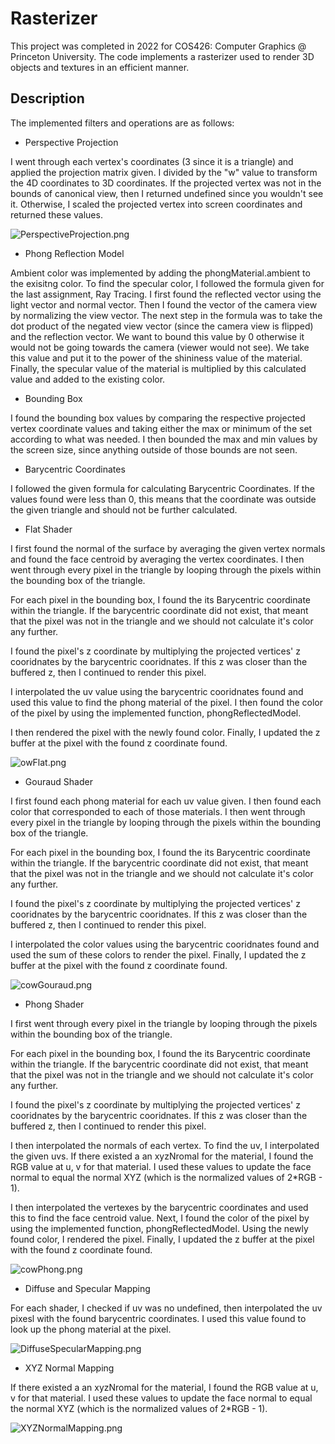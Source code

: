 # Rasterizer

This project was completed in 2022 for COS426: Computer Graphics @ Princeton University. The code implements a rasterizer used to render 3D objects and textures in an efficient manner.

## Description

The implemented filters and operations are as follows:

* Perspective Projection

I  went through each vertex's coordinates (3 since it is a triangle) and applied the projection matrix given. I divided by the "w" value to transform the 4D coordinates to 3D coordinates. If the projected vertex was not in the bounds of canonical view, then I returned undefined since you wouldn't see it. Otherwise, I scaled the projected vertex into screen coordinates and returned these values.

![PerspectiveProjection.png](https://github.com/Danica-T/Rasterizer/blob/main/results/PerspectiveProjection.png)

* Phong Reflection Model

Ambient color was implemented by adding the phongMaterial.ambient to the exisitng color. To find the specular color, I followed the formula given for the last assignment, Ray Tracing. I first found the reflected vector using the light vector and normal vector. Then I found the vector of the camera view by normalizing the view vector. The next step in the formula was to take the dot product of the negated view vector (since the camera view is flipped) and the reflection vector. We want to bound this value by 0 otherwise it would not be going towards the camera (viewer would not see). We take this value and put it to the power of the shininess value of the material. Finally, the specular value of the material is multiplied by this calculated value and added to the existing color. 

* Bounding Box

I found the bounding box values by comparing the respective projected vertex coordinate values and taking either the max or minimum of the set according to what was needed. I then bounded the max and min values by the screen size, since anything outside of those bounds are not seen. 

* Barycentric Coordinates

I followed the given formula for calculating Barycentric Coordinates. If the values found were less than 0, this means that the coordinate was outside the given triangle and should not be further calculated. 

* Flat Shader

I first found the normal of the surface by averaging the given vertex normals and found the face centroid by averaging the vertex coordinates. I then went through every pixel in the triangle by looping through the pixels within the bounding box of the triangle. 

For each pixel in the bounding box, I found the its Barycentric coordinate within the triangle. If the barycentric coordinate did not exist, that meant that the pixel was not in the triangle and we should not calculate it's color any further. 

I found the pixel's z coordinate by multiplying the projected vertices' z cooridnates by the barycentric cooridnates. If this z was closer than the buffered z, then I continued to render this pixel.

I interpolated the uv value using the barycentric cooridnates found and used this value to find the phong material of the pixel. I then found the color of the pixel by using the implemented function, phongReflectedModel. 

I then rendered the pixel with the newly found color. Finally, I updated the z buffer at the pixel with the found z coordinate found. 

![owFlat.png](https://github.com/Danica-T/Rasterizer/blob/main/results/cowFlat.png)

* Gouraud Shader

I first found each phong material for each uv value given. I then found each color that corresponded to each of those materials.  I then went through every pixel in the triangle by looping through the pixels within the bounding box of the triangle. 

For each pixel in the bounding box, I found the its Barycentric coordinate within the triangle. If the barycentric coordinate did not exist, that meant that the pixel was not in the triangle and we should not calculate it's color any further. 

I found the pixel's z coordinate by multiplying the projected vertices' z cooridnates by the barycentric cooridnates. If this z was closer than the buffered z, then I continued to render this pixel.

I interpolated the color values using the barycentric cooridnates found and used the sum of these colors to render the pixel. Finally, I updated the z buffer at the pixel with the found z coordinate found. 

![cowGouraud.png](https://github.com/Danica-T/Rasterizer/blob/main/results/cowGouraud.png)

* Phong Shader

I first went through every pixel in the triangle by looping through the pixels within the bounding box of the triangle. 

For each pixel in the bounding box, I found the its Barycentric coordinate within the triangle. If the barycentric coordinate did not exist, that meant that the pixel was not in the triangle and we should not calculate it's color any further. 

I found the pixel's z coordinate by multiplying the projected vertices' z cooridnates by the barycentric cooridnates. If this z was closer than the buffered z, then I continued to render this pixel.

I then interpolated the normals of each vertex. To find the uv, I interpolated the given uvs. If there existed a an xyzNromal for the material, I found the RGB value at u, v for that material. I used these values to update the face normal to equal the normal XYZ (which is the normalized values of 2*RGB - 1).

I then interpolated the vertexes by the barycentric coordinates and used this to find the face centroid value. Next, I found the color of the pixel by using the implemented function, phongReflectedModel. Using the newly found color, I rendered the pixel. Finally, I updated the z buffer at the pixel with the found z coordinate found. 

![cowPhong.png](https://github.com/Danica-T/Rasterizer/blob/main/results/cowPhong.png)

* Diffuse and Specular Mapping

For each shader, I checked if uv was no undefined, then interpolated the uv pixesl with the found barycentric coordinates. I used this value found to look up the phong material at the pixel.

![DiffuseSpecularMapping.png](https://github.com/Danica-T/Rasterizer/blob/main/results/DiffuseSpecularMapping.png)

* XYZ Normal Mapping

If there existed a an xyzNromal for the material, I found the RGB value at u, v for that material. I used these values to 
update the face normal to equal the normal XYZ (which is the normalized values of 2*RGB - 1).

![XYZNormalMapping.png](https://github.com/Danica-T/Rasterizer/blob/main/results/XYZNormalMapping.png)
